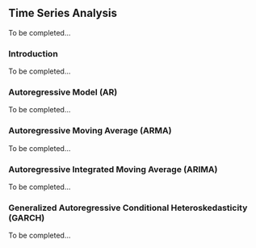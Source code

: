 ## Time Series Analysis

To be completed...

### Introduction

To be completed...

### Autoregressive Model (AR)

To be completed...

### Autoregressive Moving Average (ARMA)

To be completed...

### Autoregressive Integrated Moving Average (ARIMA)

To be completed...

### Generalized Autoregressive Conditional Heteroskedasticity (GARCH)

To be completed...
